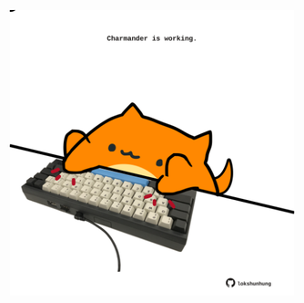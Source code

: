 <!-- built at 06/09/2025, 13:03:18 UTC -->
<p align="center">
  <img width="500" height="500" src="./ReadmeImage.svg">
</p>
